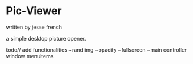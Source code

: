 # Pic-Viewer

written by jesse french

a simple desktop picture opener.

todo//
add functionalities
~rand img
~opacity
~fullscreen 
~main controller window menuitems
